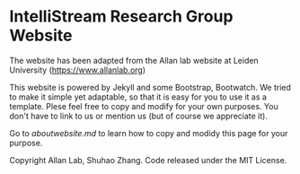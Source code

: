 # IntelliStream Research Group Website

The website has been adapted from the Allan lab website at Leiden University (https://www.allanlab.org)

This website is powered by Jekyll and some Bootstrap, Bootwatch. We tried to make it simple yet adaptable, so that it is easy for you to use it as a template. Plese feel free to copy and modify for your own purposes.  You don't have to link to us or mention us (but of course we appreciate it).

Go to *aboutwebsite.md*  to learn how to copy and modidy this page for your purpose. 


Copyright Allan Lab, Shuhao Zhang. Code released under the MIT License.
 
